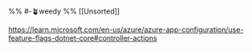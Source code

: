 %% #-🪴weedy %%
[[Unsorted]]

https://learn.microsoft.com/en-us/azure/azure-app-configuration/use-feature-flags-dotnet-core#controller-actions